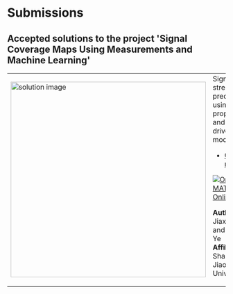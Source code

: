 # Submissions

## Accepted solutions to the project 'Signal Coverage Maps Using Measurements and Machine Learning'
<table>
<tr class="odd">
<td width ="500">
<img src="https://gist.githubusercontent.com/robertogl/e0115dc303472a9cfd52bbbc8edb7665/raw/HearingAid.png" alt="solution image" width="450"/>
</td>
<td width ="500">
Signal strength prediction using propagation and data driven models<br>
<ul>
<li><a href="https://github.com/OxygenFunction/coverageMap/">GitHub repository</a></li>
</ul>

[![Open in MATLAB Online](https://www.mathworks.com/images/responsive/global/open-in-matlab-online.svg)](https://matlab.mathworks.com/open/github/v1?repo=OxygenFunction/coverageMap)

**Author:** Jiaxun Fang and Yuanhan Ye</br>
**Affiliation** Shanghai Jiao Tong University
</td>
</tr>
</table>
